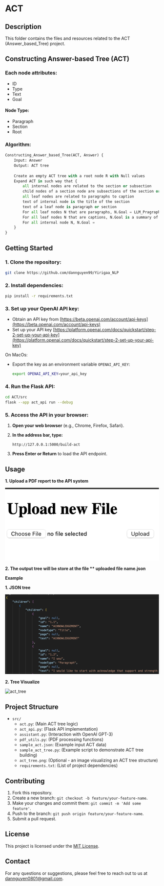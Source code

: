 # ACT

## Description
This folder contains the files and resources related to the ACT (Answer_based_Tree) project.


## Constructing Answer-based Tree (ACT)

### Each node attributes:
- ID
- Type
- Text
- Goal

#### Node Type: 
- Paragraph
- Section
- Root

### Algorithm:
```python
Constructing_Answer_based_Tree(ACT, Answer) {
    Input: Answer
    Output: ACT tree

    Create an empty ACT tree with a root node R with Null values
    Expand ACT in such way that {
        all internal nodes are related to the section or subsection
        child nodes of a section node are subsections of the section or are paragraphs or captions in that section related to the section
        all leaf nodes are related to paragraphs to caption
        text of internal node is the title of the section
        text of a leaf node is paragraph or section
        For all leaf nodes N that are paragraphs, N.Goal = LLM_Pragraph_Main_Goal(N.Text)
        For all leaf nodes N that are captions, N.Goal is a summary of the caption
        For all internal node N, N.Goal =
    }
}
```

## Getting Started

### 1. Clone the repository:
   ```bash
   git clone https://github.com/dannguyen99/Yirigaa_NLP
   ```

### 2. **Install dependencies:**
   ```bash
   pip install -r requirements.txt
   ```

### 3. Set up your OpenAI API key:
   * Obtain an API key from [https://beta.openai.com/account/api-keys](https://beta.openai.com/account/api-keys)
   * Set up your API key [https://platform.openai.com/docs/quickstart/step-2-set-up-your-api-key](https://platform.openai.com/docs/quickstart/step-2-set-up-your-api-key)

   On MacOs:
   * Export the key as an environment variable `OPENAI_API_KEY`:
     ```bash
     export OPENAI_API_KEY=your_api_key 
     ```

### 4. Run the Flask API:
   ```bash
   cd ACT/src
   flask --app act_api run --debug
   ```

### 5. Access the API in your browser:

1. **Open your web browser** (e.g., Chrome, Firefox, Safari).

2. **In the address bar, type:** 
   ```
   http://127.0.0.1:5000/build-act
   ```

3. **Press Enter or Return** to load the API endpoint.

## Usage

**1. Upload a PDF report to the API system**

![act-api](build_act_api.png "ACT interface")

**2. The output tree will be store at the file ** uploaded file name.json**

**Example**

**1. JSON tree**

![example_tree_json](example_tree_json.png "Example JSON tree")

**2. Tree Visualize**

![act_tree](act_tree.png "Samle ACT tree")

## Project Structure

* `src/`
   * `act.py`: (Main ACT tree logic)
   * `act_api.py`:  (Flask API implementation)
   * `assistant.py`: (Interaction with OpenAI GPT-3)
   * `pdf_utils.py`:  (PDF processing functions)
   * `sample_act.json`: (Example input ACT data)
   * `sample_act_tree.py`: (Example script to demonstrate ACT tree building)
   * `act_tree.png`: (Optional - an image visualizing an ACT tree structure)
   * `requirements.txt`: (List of project dependencies)



## Contributing
1. Fork this repository.
2. Create a new branch: `git checkout -b feature/your-feature-name`.
3. Make your changes and commit them: `git commit -m 'Add some feature'`.
4. Push to the branch: `git push origin feature/your-feature-name`.
5. Submit a pull request.

## License
This project is licensed under the [MIT License](LICENSE).

## Contact
For any questions or suggestions, please feel free to reach out to us at [dannguyen0801@gmail.com](dannguyen0801@gmail.com).
   
   